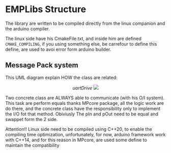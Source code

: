 # EMPLibs Structure

The library are written to be compiled directly from the linux companion and the arduino compiler.

The linux side have his CmakeFile.txt, and inside him are defined `CMAKE_COMPILING`, if you using something else, be
carrefour to define this define, are used to avoi error form arduino builder.

## Message Pack system

This UML diagram explain HOW the class are related:

<p align="center">
  <i>uartDrive</i>
  <img src="https://github.com/Automatione-Tor-Vergata/EMP/blob/main/01_DOC/img/EMP-Hierarchy.png?raw=true"> 
</p>
Two concrete class are ALWAYS able to communicate (with his O/I system).
This task are perform equals thanks MPcore package, all the logic work are do there, and the concrete class have the responsibility only to implement the I/O fot that method.
Obiviusly The pIn and pOut need to be equal and swappet form the 2 side.

Attention!!
Linux side need to be compiled using C++20, to enable the compiling time optimization, unfortunately, for now, arduino
framework work with C++14, and for this reason in MPcore, are used some define to maintain the compatibility